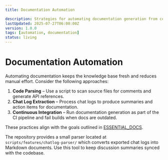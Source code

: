 ```yaml
---
title: Documentation Automation

description: Strategies for automating documentation generation from code and chat logs.
lastUpdated: 2025-07-27T06:00:00Z
version: 1.0.0
tags: [automation, documentation]
status: living
---
```


# Documentation Automation

Automating documentation keeps the knowledge base fresh and reduces manual effort. Consider the following approaches:

1. **Code Parsing** – Use a script to scan source files for comments and generate API references.
2. **Chat Log Extraction** – Process chat logs to produce summaries and action items for documentation.
3. **Continuous Integration** – Run documentation generation as part of the CI pipeline and fail builds when docs are outdated.

These practices align with the goals outlined in [ESSENTIAL_DOCS](../ESSENTIAL_DOCS.md).

The repository provides a small parser located at
`scripts/features/chatlog-parser/` which converts exported chat logs into
Markdown documents. Use this tool to keep discussion summaries synced with the
codebase.
